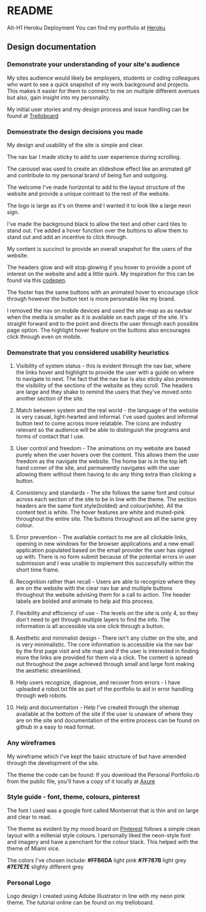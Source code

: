 # README

Alt-H1 Heroku Deployment
You can find my portfolio at [Heroku](https://sophie-portfolio.herokuapp.com/)


## Design documentation



### Demonstrate your understanding of your site's audience

My sites audience would likely be employers, students or coding colleagues who want to
see a quick snapshot of my work background and projects. This makes it easier for them to
connect to me on multiple different avenues but also, gain insight into my personality.

My initial user stories and my design process and issue handling can be found at [Trelloboard](https://trello.com/b/WeldRh8d/site-audience)


### Demonstrate the design decisions you made

My design and usability of the site is simple and clear.

The nav bar I made sticky to add to user experience during scrolling.

The carousel was used to create an slideshow effect like an animated gif and contribute to my personal brand of being fun and outgoing.

The welcome I've made horizontal to add to the layout structure of the website and provide a unique contrast to the rest of the website.

The logo is large as it's on theme and I wanted it to look like a large neon sign.

I've made the background black to allow the text and other card tiles to stand out. I've added a hover function over the buttons to allow them to stand out and add an incentive to click through.

My content is succinct to provide an overall snapshot for the users of the website.

The headers glow and will stop glowing if you hover to provide a point of interest on the website and add a little quirk. My inspiration for this can be found via this [codepen](https://codepen.io/FelixRilling/full/qzfoc/).

The footer has the same buttons with an animated hover to encourage click through however the button text is more personable like my brand.

I removed the nav on mobile devices and used the site-map as as navbar when the media is smaller as it is available on each page of the site. It's straight forward and to the point and directs the user through each possible page option. The highlight hover feature on the buttons also encourages click through even on mobile.


### Demonstrate that you considered usability heuristics

1. Visibility of system status - this is evident through the nav bar, where the links hover and highlight to provide the user with a guide on where to navigate to next. The fact that the nav bar is also sticky also promotes the visibility of the sections of the website as they scroll. The headers are large and they shake to remind the users that they've moved onto another section of the site.

2. Match between system and the real world - the language of the website is very casual, light-hearted and informal. I've used quotes and informal button text to come across more relatable. The icons are industry relevant so the audience will be able to distinguish the programs and forms of contact that I use.

3. User control and freedom - The animations on my website are based purely when the user hovers over the content. This allows them the user freedom as the navigate the website. The home bar is in the top left hand corner of the site, and permanently navigates with the user allowing them without them having to do any thing extra than clicking a button.

4. Consistency and standards - The site follows the same font and colour across each section of the site to be in line with the theme. The section headers are the same font style(bolded) and colour(white). All the content text is white. The hover features are white and muted-pink throughout the entire site. The buttons throughout are all the same grey colour.

5. Error prevention - The available contact to me are all clickable links, opening in new windows for the browser applications and a new email application populated based on the email provider the user has signed up with. There is no form submit because of the potential errors in user submission and I was unable to implement this successfully within the short time frame.

6. Recognition rather than recall - Users are able to recognize where they are on the website with the clear nav bar and multiple buttons throughout the website advising them for a call to action. The header labels are bolded and animate to help aid this process.

7. Flexibility and efficiency of use - The levels on the site is only 4, so they don't need to get through multiple layers to find the info. The information is all accessible via one click through a button.

8. Aesthetic and minimalist design - There isn't any clutter on the site, and is very minimalistic. The core information is accessible via the nav bar by the first page visit and site map and if the user is interested in finding more the links are provided for them via a click. The content is spread out throughout the page achieved through small and large font making the aesthetic streamlined.

9. Help users recognize, diagnose, and recover from errors - I have uploaded a robot.txt file as part of the portfolio to aid in error handling through web robots.

10. Help and documentation - Help I've created through the sitemap available at the bottom of the site if the user is unaware of where they are on the site and documentation of the entire process can be found on github in a easy to read format.


### Any wireframes

My wireframe which I've kept the basic structure of but have amended through the development of the site.

The theme the code can be found:
If you download the Personal Portfolio.rb from the public file, you'll have a copy of it locally at
[Axure](https://github.com/sophiechhoeu/wireframe)

### Style guide - font, theme, colours, pinterest

The font I used was a google font called Montserrat that is thin and on large and clear to read.

The theme as evident by my mood board on [Pinterest](https://au.pinterest.com/flavourable_26/portfolio-inspiration/)
follows a simple clean layout with a millenial style colours. I personally liked the neon-style font and imagery and have a penchant for the colour black. This helped with the theme of Miami vice.

The colors I've chosen include:
**#FFB6DA** light pink
**#7F787B** light grey
**#7E7E7E** slighty different grey

### Personal Logo

Logo design I created using Adobe Illustrator in line with my neon pink theme. The tutorial online can be found on my trelloboard.
